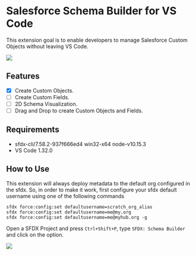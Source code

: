 # Salesforce Schema Builder for VS Code

This extension goal is to enable developers to manage Salesforce Custom Objects without leaving VS Code.

<img src="https://drive.google.com/uc?id=1R2yZk2vWjogi5Oh3C1CP7hUM52TzhiGl"></img>

## Features

- [x] Create Custom Objects.
- [ ] Create Custom Fields.
- [ ] 2D Schema Visualization.
- [ ] Drag and Drop to create Custom Objects and Fields.

## Requirements

- sfdx-cli/7.58.2-937f666ed4 win32-x64 node-v10.15.3
- VS Code 1.32.0

## How to Use

This extension will always deploy metadata to the default org configured in the sfdx. So, in order to make it work, first configure your sfdx default username using one of the following commands

```
sfdx force:config:set defaultusername=scratch_org_alias
sfdx force:config:set defaultusername=me@my.org
sfdx force:config:set defaultusername=me@myhub.org -g
```

Open a SFDX Project and press `Ctrl+Shift+P`, type `SFDX: Schema Builder` and click on the option.

<img src="https://drive.google.com/uc?id=1Be54v-Og83A9emO_tJAWZepjyiktnOMq"></img>
